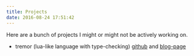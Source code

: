 ```yaml
---
title: Projects
date: 2016-08-24 17:51:42
---
```



Here are a bunch of projects I might or might not be actively working on.

- tremor (lua-like language with type-checking) [github](https://github.com/pspiagicw/tremor) and [blog-page](https://github.com/pspiagicw/tremor)

